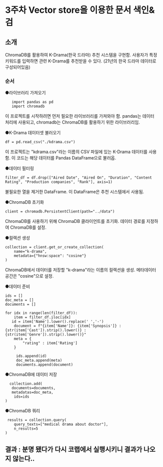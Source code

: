 # 3주차 Vector store을 이용한 문서 색인&검

## 소개
ChromaDB를 활용하여 K-Drama(한국 드라마) 추천 시스템을 구현함. 사용자가 특정 키워드를 입력하면 관련 K-Drama를 추천받을 수 있다. 
(21년의 한국 드라마 데이터로 구성되어있음)

### 순서

●라이브러리 가져오기

       import pandas as pd
       import chromadb    
이 프로젝트를 시작하려면 먼저 필요한 라이브러리를 가져와야 함. pandas는 데이터 처리에 사용되고, chromadb는 ChromaDB를 활용하기 위한 라이브러리임.

●K-Drama 데이터셋 불러오기

    df = pd.read_csv("./kdrama.csv") 
이 프로젝트는 "kdrama.csv"라는 이름의 CSV 파일에 있는 K-Drama 데이터를 사용함. 이 코드는 해당 데이터를 Pandas DataFrame으로 불러옵.

●데이터 필터링

    filter_df = df.drop(["Aired Date", "Aired On", "Duration", "Content Rating", "Production companies", "Rank"], axis=1)
불필요한 열을 제거한 DataFrame. 이 DataFrame은 추천 시스템에서 사용됨.

●ChromaDB 초기화

    client = chromadb.PersistentClient(path="../data")
ChromaDB를 사용하기 위해 ChromaDB 클라이언트를 초기화. 데이터 경로를 지정하여 ChromaDB를 설정.

●컬렉션 생성

    collection = client.get_or_create_collection(
        name="k-drama",
        metadata={"hnsw:space": "cosine"}
    )
ChromaDB에서 데이터를 저장할 "k-drama"라는 이름의 컬렉션을 생성. 메타데이터 공간은 "cosine"으로 설정.

 ●데이터 준비
 
    ids = []
    doc_meta = []
    documents = []

    for idx in range(len(filter_df)):
        item = filter_df.iloc[idx]
       id = item['Name'].lower().replace(' ','-')
        document = f"{item['Name']}: {item['Synopsis']} : {str(item['Cast']).strip().lower()} : {str(item['Genre']).strip().lower()}"
        meta = {
            "rating" : item['Rating']
        }
    
         ids.append(id)
         doc_meta.append(meta)
         documents.append(document)


 ●ChromaDB에 데이터 저장
 
      collection.add(
       documents=documents,
       metadatas=doc_meta,
        ids=ids
    )

 ●ChromaDB 쿼리
 
     results = collection.query(
        query_texts=["medical drama about doctor"],
        n_results=5
    )




 ## 결과 : 분명 됐다가 다시 코랩에서 실행시키니 결과가 나오지 않는다..
